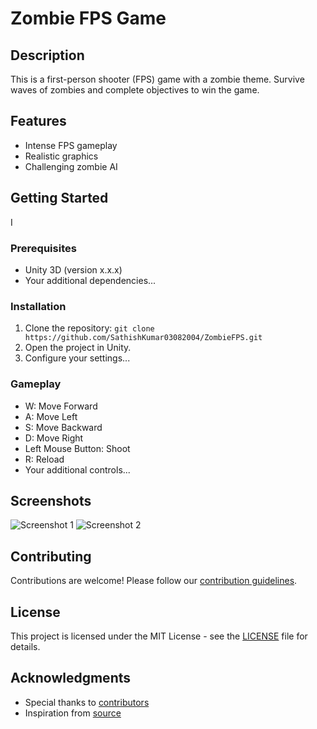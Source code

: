 # Zombie FPS Game

## Description

This is a first-person shooter (FPS) game with a zombie theme. Survive waves of zombies and complete objectives to win the game.

## Features

- Intense FPS gameplay
- Realistic graphics
- Challenging zombie AI

## Getting Started
I
### Prerequisites

- Unity 3D (version x.x.x)
- Your additional dependencies...

### Installation

1. Clone the repository: `git clone https://github.com/SathishKumar03082004/ZombieFPS.git`
2. Open the project in Unity.
3. Configure your settings...

### Gameplay

- W: Move Forward
- A: Move Left
- S: Move Backward
- D: Move Right
- Left Mouse Button: Shoot
- R: Reload
- Your additional controls...

## Screenshots

![Screenshot 1](/screenshots/screenshot1.png)
![Screenshot 2](/screenshots/screenshot2.png)

## Contributing

Contributions are welcome! Please follow our [contribution guidelines](CONTRIBUTING.md).

## License

This project is licensed under the MIT License - see the [LICENSE](LICENSE) file for details.

## Acknowledgments

- Special thanks to [contributors](CONTRIBUTORS.md)
- Inspiration from [source](link-to-source)

